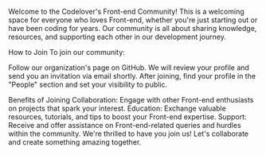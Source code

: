 Welcome to the Codelover's Front-end Community!
This is a welcoming space for everyone who loves Front-end, whether you're just starting out or have been coding for years. Our community is all about sharing knowledge, resources, and supporting each other in our development journey.

How to Join
To join our community:

Follow our organization's page on GitHub.
We will review your profile and send you an invitation via email shortly.
After joining, find your profile in the "People" section and set your visibility to public.


Benefits of Joining
Collaboration: Engage with other Front-end enthusiasts on projects that spark your interest.
Education: Exchange valuable resources, tutorials, and tips to boost your Front-end expertise.
Support: Receive and offer assistance on Front-end-related queries and hurdles within the community.
We're thrilled to have you join us! Let's collaborate and create something amazing together.
